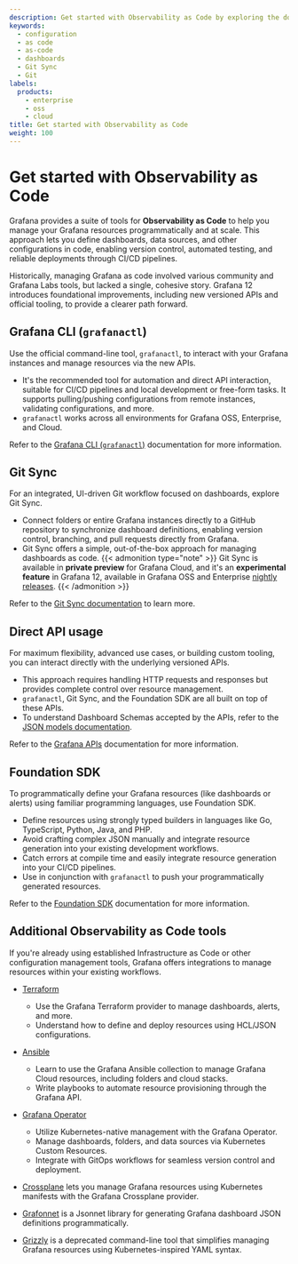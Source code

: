 ```yaml
---
description: Get started with Observability as Code by exploring the documentation, libraries, and tools available for as-code practices.
keywords:
  - configuration
  - as code
  - as-code
  - dashboards
  - Git Sync
  - Git
labels:
  products:
    - enterprise
    - oss
    - cloud
title: Get started with Observability as Code
weight: 100
---
```


# Get started with Observability as Code

Grafana provides a suite of tools for **Observability as Code** to help you manage your Grafana resources programmatically and at scale. This approach lets you define dashboards, data sources, and other configurations in code, enabling version control, automated testing, and reliable deployments through CI/CD pipelines.

Historically, managing Grafana as code involved various community and Grafana Labs tools, but lacked a single, cohesive story. Grafana 12 introduces foundational improvements, including new versioned APIs and official tooling, to provide a clearer path forward.

## Grafana CLI (`grafanactl`)

Use the official command-line tool, `grafanactl`, to interact with your Grafana instances and manage resources via the new APIs.

- It's the recommended tool for automation and direct API interaction, suitable for CI/CD pipelines and local development or free-form tasks. It supports pulling/pushing configurations from remote instances, validating configurations, and more.
- `grafanactl` works across all environments for Grafana OSS, Enterprise, and Cloud.

Refer to the [Grafana CLI (`grafanactl`)](https://grafana.com/docs/grafana/<GRAFANA_VERSION>/observability-as-code/grafana-cli) documentation for more information.

## Git Sync

For an integrated, UI-driven Git workflow focused on dashboards, explore Git Sync.

- Connect folders or entire Grafana instances directly to a GitHub repository to synchronize dashboard definitions, enabling version control, branching, and pull requests directly from Grafana.
- Git Sync offers a simple, out-of-the-box approach for managing dashboards as code.
  {{< admonition type="note" >}}
  Git Sync is available in **private preview** for Grafana Cloud, and it's an **experimental feature** in Grafana 12, available in Grafana OSS and Enterprise [nightly releases](https://grafana.com/grafana/download/nightly).
  {{< /admonition >}}

Refer to the [Git Sync documentation](https://grafana.com/docs/grafana/<GRAFANA_VERSION>/observability-as-code/provision-resources/intro-git-sync/) to learn more.

## Direct API usage

For maximum flexibility, advanced use cases, or building custom tooling, you can interact directly with the underlying versioned APIs.

- This approach requires handling HTTP requests and responses but provides complete control over resource management.
- `grafanactl`, Git Sync, and the Foundation SDK are all built on top of these APIs.
- To understand Dashboard Schemas accepted by the APIs, refer to the [JSON models documentation](https://grafana.com/docs/grafana/<GRAFANA_VERSION>/observability-as-code/schema-v2/).

Refer to the [Grafana APIs](https://grafana.com/docs/grafana/<GRAFANA_VERSION>/developers/http_api/apis/) documentation for more information.

## Foundation SDK

To programmatically define your Grafana resources (like dashboards or alerts) using familiar programming languages, use Foundation SDK.

- Define resources using strongly typed builders in languages like Go, TypeScript, Python, Java, and PHP.
- Avoid crafting complex JSON manually and integrate resource generation into your existing development workflows.
- Catch errors at compile time and easily integrate resource generation into your CI/CD pipelines.
- Use in conjunction with `grafanactl` to push your programmatically generated resources.

Refer to the [Foundation SDK](../foundation-sdk) documentation for more information.

## Additional Observability as Code tools

If you're already using established Infrastructure as Code or other configuration management tools, Grafana offers integrations to manage resources within your existing workflows.

- [Terraform](https://grafana.com/docs/grafana-cloud/developer-resources/infrastructure-as-code/terraform/)

  - Use the Grafana Terraform provider to manage dashboards, alerts, and more.
  - Understand how to define and deploy resources using HCL/JSON configurations.

- [Ansible](https://grafana.com/docs/grafana-cloud/developer-resources/infrastructure-as-code/ansible/)

  - Learn to use the Grafana Ansible collection to manage Grafana Cloud resources, including folders and cloud stacks.
  - Write playbooks to automate resource provisioning through the Grafana API.

- [Grafana Operator](https://grafana.com/docs/grafana-cloud/developer-resources/infrastructure-as-code/grafana-operator/)

  - Utilize Kubernetes-native management with the Grafana Operator.
  - Manage dashboards, folders, and data sources via Kubernetes Custom Resources.
  - Integrate with GitOps workflows for seamless version control and deployment.

- [Crossplane](https://github.com/grafana/crossplane-provider-grafana) lets you manage Grafana resources using Kubernetes manifests with the Grafana Crossplane provider.
- [Grafonnet](https://github.com/grafana/grafonnet) is a Jsonnet library for generating Grafana dashboard JSON definitions programmatically.
- [Grizzly](https://grafana.com/docs/grafana-cloud/developer-resources/infrastructure-as-code/grizzly/dashboards-folders-datasources/) is a deprecated command-line tool that simplifies managing Grafana resources using Kubernetes-inspired YAML syntax.
